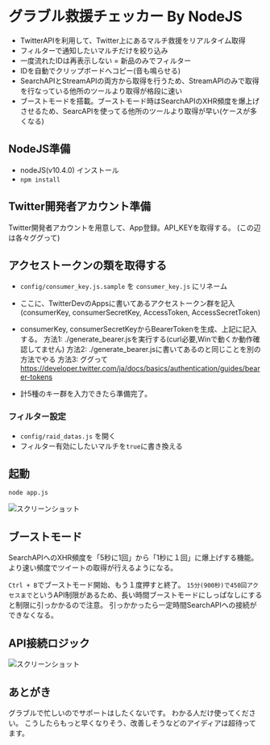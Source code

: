 # グラブル救援チェッカー By NodeJS

- TwitterAPIを利用して、Twitter上にあるマルチ救援をリアルタイム取得
- フィルターで通知したいマルチだけを絞り込み
- 一度流れたIDは再表示しない = 新品のみでフィルター
- IDを自動でクリップボードへコピー(音も鳴らせる)
- SearchAPIとStreamAPIの両方から取得を行うため、StreamAPIのみで取得を行なっている他所のツールより取得が格段に速い
- ブーストモードを搭載。ブーストモード時はSearchAPIのXHR頻度を爆上げさせるため、SearcAPIを使ってる他所のツールより取得が早い(ケースが多くなる)

## NodeJS準備
- nodeJS(v10.4.0) インストール
- `npm install`

## Twitter開発者アカウント準備
Twitter開発者アカウントを用意して、App登録。API_KEYを取得する。
(この辺は各々ググって)

##  アクセストークンの類を取得する
- `config/consumer_key.js.sample` を `consumer_key.js` にリネーム
- ここに、TwitterDevのAppsに書いてあるアクセストークン群を記入
 (consumerKey, consumerSecretKey, AccessToken, AccessSecretToken)

- consumerKey, consumerSecretKeyからBearerTokenを生成、上記に記入する。
方法1: ./generate_bearer.jsを実行する(curl必要,Winで動くか動作確認してません)
方法2: ./generate_bearer.jsに書いてあるのと同じことを別の方法でやる
方法3: ググって
https://developer.twitter.com/ja/docs/basics/authentication/guides/bearer-tokens

- 計5種のキー群を入力できたら準備完了。


### フィルター設定
- `config/raid_datas.js` を開く
- フィルター有効にしたいマルチを`true`に書き換える

## 起動
`node app.js`

![スクリーンショット](https://github.com/khide1101/GBFRaidCheckerNodeJS/blob/master/screenshot.png)

## ブーストモード
SearchAPIへのXHR頻度を「5秒に1回」から「1秒に１回」に爆上げする機能。
より速い頻度でツイートの取得が行えるようになる。

`Ctrl + B`でブーストモード開始、もう１度押すと終了。
`15分(900秒)で450回アクセスまで`というAPI制限があるため、長い時間ブーストモードにしっぱなしにすると制限に引っかかるので注意。
引っかかったら一定時間SearchAPIへの接続ができなくなる。

## API接続ロジック
![スクリーンショット](https://github.com/khide1101/GBFRaidCheckerNodeJS/blob/master/graph.png)

## あとがき
グラブルで忙しいのでサポートはしたくないです。
わかる人だけ使ってください。
こうしたらもっと早くなりそう、改善しそうなどのアイディアは超待ってます。
